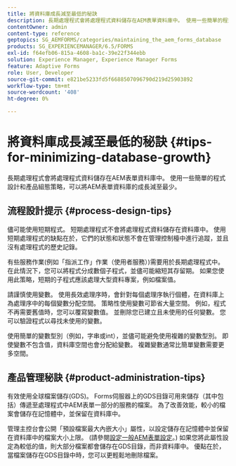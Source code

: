 ```yaml
---
title: 將資料庫成長減至最低的秘訣
description: 長期處理程式會將處理程式資料儲存在AEM表單資料庫中。 使用一些簡單的程式設計和產品組態策略，可以將AEM表單資料庫的成長減至最少。
contentOwner: admin
content-type: reference
geptopics: SG_AEMFORMS/categories/maintaining_the_aem_forms_database
products: SG_EXPERIENCEMANAGER/6.5/FORMS
exl-id: f64efb06-815a-4608-ba1c-39e22f344ebb
solution: Experience Manager, Experience Manager Forms
feature: Adaptive Forms
role: User, Developer
source-git-commit: e821be5233fd5f6688507096790d219d25903892
workflow-type: tm+mt
source-wordcount: '408'
ht-degree: 0%

---
```


# 將資料庫成長減至最低的秘訣 {#tips-for-minimizing-database-growth}

長期處理程式會將處理程式資料儲存在AEM表單資料庫中。 使用一些簡單的程式設計和產品組態策略，可以將AEM表單資料庫的成長減至最少。

## 流程設計提示 {#process-design-tips}

儘可能使用短期程式。 短期處理程式不會將處理程式資料儲存在資料庫中。 使用短期處理程式的缺點在於，它們的狀態和狀態不會在管理控制檯中進行追蹤，並且沒有處理程式的歷史記錄。

有些服務作業(例如「指派工作」作業（使用者服務）)需要用於長期處理程式中。 在此情況下，您可以將程式分成數個子程式，並儘可能縮短其存留期。 如果您使用此策略，短期的子程式應該處理大型資料專案，例如檔案值。

請謹慎使用變數。 使用長效處理序時，會針對每個處理序執行個體，在資料庫上為處理序中的每個變數分配空間。 策略性使用變數可節省大量空間。 例如，程式不再需要舊值時，您可以覆寫變數值。 並刪除您已建立且未使用的任何變數。 您可以驗證程式以尋找未使用的變數。

使用簡單的變數型別（例如，字串或int），並儘可能避免使用複雜的變數型別。 即使變數不包含值，資料庫空間也會分配給變數。 複雜變數通常比簡單變數需要更多空間。

## 產品管理秘訣 {#product-administration-tips}

有效使用全球檔案儲存(GDS)。 Forms伺服器上的GDS目錄可用來儲存（其中包括）傳遞至處理程式中AEM表單一部分的服務的檔案。 為了改善效能，較小的檔案會儲存在記憶體中，並保留在資料庫中。

管理主控台會公開「預設檔案最大內嵌大小」屬性，以設定儲存在記憶體中並保留在資料庫中的檔案大小上限。 (請參閱[設定一般AEM表單設定](/help/forms/using/admin-help/configure-general-aem-forms-settings.md#configure-general-aem-forms-settings)。) 如果您將此屬性設定為較低的值，則大部分檔案都會儲存在GDS目錄，而非資料庫中。 優點在於，當檔案儲存在GDS目錄中時，您可以更輕鬆地刪除檔案。
